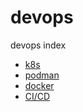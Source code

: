 # devops
devops index

- [k8s](https://github.com/davidkhala/k8s)
- [podman](https://github.com/davidkhala/podman-manager)
- [docker](https://github.com/davidkhala/docker-manager)
- [CI/CD](https://github.com/davidkhala/ci-cd-utils)
